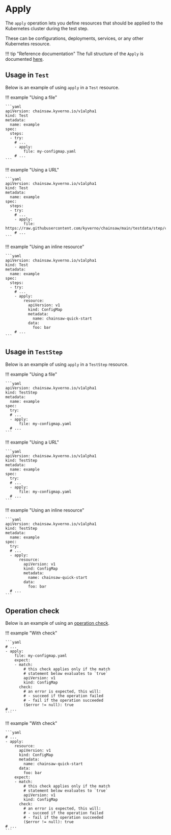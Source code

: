 # Apply

The `apply` operation lets you define resources that should be applied to the Kubernetes cluster during the test step.

These can be configurations, deployments, services, or any other Kubernetes resource.

!!! tip "Reference documentation"
    The full structure of the `Apply` is documented [here](../apis/chainsaw.v1alpha1.md#chainsaw-kyverno-io-v1alpha1-Apply).

## Usage in `Test`

Below is an example of using `apply` in a `Test` resource.

!!! example "Using a file"

    ```yaml
    apiVersion: chainsaw.kyverno.io/v1alpha1
    kind: Test
    metadata:
      name: example
    spec:
      steps:
      - try:
        # ...
        - apply:
            file: my-configmap.yaml
        # ...
    ```

!!! example "Using a URL"

    ```yaml
    apiVersion: chainsaw.kyverno.io/v1alpha1
    kind: Test
    metadata:
      name: example
    spec:
      steps:
      - try:
        # ...
        - apply:
            file: https://raw.githubusercontent.com/kyverno/chainsaw/main/testdata/step/configmap.yaml
        # ...
    ```

!!! example "Using an inline resource"

    ```yaml
    apiVersion: chainsaw.kyverno.io/v1alpha1
    kind: Test
    metadata:
      name: example
    spec:
      steps:
      - try:
        # ...
        - apply:
            resource:
              apiVersion: v1
              kind: ConfigMap
              metadata:
                name: chainsaw-quick-start
              data:
                foo: bar
        # ...
    ```

## Usage in `TestStep`

Below is an example of using `apply` in a `TestStep` resource.

!!! example "Using a file"

    ```yaml
    apiVersion: chainsaw.kyverno.io/v1alpha1
    kind: TestStep
    metadata:
      name: example
    spec:
      try:
      # ...
      - apply:
          file: my-configmap.yaml
      # ...
    ```

!!! example "Using a URL"

    ```yaml
    apiVersion: chainsaw.kyverno.io/v1alpha1
    kind: TestStep
    metadata:
      name: example
    spec:
      try:
      # ...
      - apply:
          file: my-configmap.yaml
      # ...
    ```

!!! example "Using an inline resource"

    ```yaml
    apiVersion: chainsaw.kyverno.io/v1alpha1
    kind: TestStep
    metadata:
      name: example
    spec:
      try:
      # ...
      - apply:
          resource:
            apiVersion: v1
            kind: ConfigMap
            metadata:
              name: chainsaw-quick-start
            data:
              foo: bar
      # ...
    ```

## Operation check

Below is an example of using an [operation check](./check.md#apply).

!!! example "With check"

    ```yaml
    # ...
    - apply:
        file: my-configmap.yaml
        expect:
        - match:
            # this check applies only if the match
            # statement below evaluates to `true`
            apiVersion: v1
            kind: ConfigMap
          check:
            # an error is expected, this will:
            # - succeed if the operation failed
            # - fail if the operation succeeded
            ($error != null): true
    # ...
    ```

!!! example "With check"

    ```yaml
    # ...
    - apply:
        resource:
          apiVersion: v1
          kind: ConfigMap
          metadata:
            name: chainsaw-quick-start
          data:
            foo: bar
        expect:
        - match:
            # this check applies only if the match
            # statement below evaluates to `true`
            apiVersion: v1
            kind: ConfigMap
          check:
            # an error is expected, this will:
            # - succeed if the operation failed
            # - fail if the operation succeeded
            ($error != null): true
    # ...
    ```
